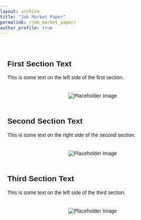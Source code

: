 ```yaml
---
layout: archive
title: "Job Market Paper"
permalink: /job_market_paper/
author_profile: true
---
```


<!DOCTYPE html>
<html lang="en">
<head>
  <meta charset="UTF-8">
  <meta name="viewport" content="width=device-width, initial-scale=1.0">
  <style>
    body {
      font-family: Arial, sans-serif;
      margin: 0;
      padding: 0;
      box-sizing: border-box;
    }

    section {
      display: flex;
      align-items: center;
      justify-content: space-around;
      padding: 20px;
      background-color: #f0f0f0;
      border-bottom: 1px solid #ccc;
    }

    .text-container {
      flex: 1;
      padding: 20px;
    }

    .image-container {
      flex: 1;
      text-align: center;
    }

    img {
      max-width: 100%;
      height: auto;
    }
  </style>
  <title>Vertical Sections Example</title>
</head>
<body>

  <!-- First Section -->
  <section>
    <div class="text-container">
      <h2>First Section Text</h2>
      <p>This is some text on the left side of the first section.</p>
    </div>
    <div class="image-container">
      <img src="https://via.placeholder.com/200" alt="Placeholder Image">
    </div>
  </section>

  <!-- Second Section -->
  <section>
    <div class="text-container">
      <h2>Second Section Text</h2>
      <p>This is some text on the right side of the second section.</p>
    </div>
    <div class="image-container">
      <img src="https://via.placeholder.com/200" alt="Placeholder Image">
    </div>
  </section>

  <!-- Third Section -->
  <section>
    <div class="text-container">
      <h2>Third Section Text</h2>
      <p>This is some text on the left side of the third section.</p>
    </div>
    <div class="image-container">
      <img src="https://via.placeholder.com/200" alt="Placeholder Image">
    </div>
  </section>

</body>
</html>
